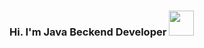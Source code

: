 ### Hi. I'm Java Beckend Developer <img src="https://media1.giphy.com/media/gM5qFksULw54NMWyry/giphy.gif?cid=ecf05e47u1upe7fo2be7xrsgp1dl7t4xuepl3qtn4hmwy4k1&rid=giphy.gif&ct=s" width="40px">

<!--
**Azizjon666/Azizjon666** is a ✨ _special_ ✨ repository because its `README.md` (this file) appears on your GitHub profile.

Here are some ideas to get you started:

- 🔭 I’m currently working on ...
- 🌱 I’m currently learning ...
- 👯 I’m looking to collaborate on ...
- 🤔 I’m looking for help with ...
- 💬 Ask me about ...
- 📫 How to reach me: ...
- 😄 Pronouns: ...
- ⚡ Fun fact: ...
-->
